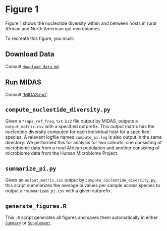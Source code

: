 # Figure 1

Figure 1 shows the nucleotide diversity within and between hosts in rural African and North American gut microbiomes.

To recreate this figure, you must:

## Download Data
  Consult [`download_data.md`](./download_data.md).
## Run MIDAS
  Consult ['MIDAS.md'](./MIDAS.md).
## `compute_nucleotide_diversity.py`
  Given a `*snps_ref_freq.txt.bz2` file output by MIDAS, outputs a `output_matrix.csv` with a specified outprefix. This output matrix has the nucleotide diversity computed for each individual host for a specified species. A relevant logfile named `compute_pi.log` is also output in the same directory. We performed this for analysis for two cohorts: one consisting of microbiome data from a rural African population and another consisting of microbiome data from the Human Microbiome Project.
## `summarize_pi.py`
  Given an `output_matrix.csv` output by `compute_nucleotide_diversity.py`, this script summarizes the average pi values per sample across species to output a `*summarized_pi.csv` with a given outprefix.
## `generate_figures.R`
  This `.R` script generates all figures and saves them automatically in either [`Summary`](../Summary) or [`Supplement`](../Supplement).
